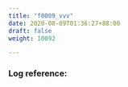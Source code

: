 ```yaml
---
title: "f0009_vvv"
date: 2020-08-09T01:36:27+88:00
draft: false
weight: 10092

---
```


### Log reference: <no value>

```
